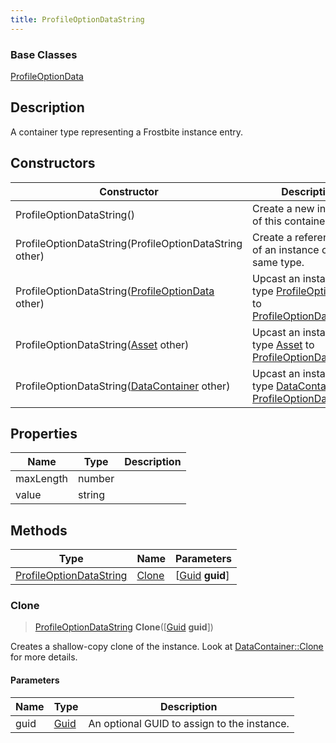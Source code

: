 ```yaml
---
title: ProfileOptionDataString
---
```

### Base Classes

[ProfileOptionData](ProfileOptionData)

## Description

A container type representing a Frostbite instance entry.

## Constructors

| Constructor                                                                        | Description                                                                                                                           |
| ---------------------------------------------------------------------------------- | ------------------------------------------------------------------------------------------------------------------------------------- |
| ProfileOptionDataString()                                                          | Create a new instance of this container type.                                                                                         |
| ProfileOptionDataString(ProfileOptionDataString other)                             | Create a reference copy of an instance of the same type.                                                                              |
| ProfileOptionDataString([ProfileOptionData](ProfileOptionData) other)              | Upcast an instance of type [ProfileOptionData](ProfileOptionData) to [ProfileOptionDataString](ProfileOptionDataString).              |
| ProfileOptionDataString([Asset](Asset) other)                                      | Upcast an instance of type [Asset](Asset) to [ProfileOptionDataString](ProfileOptionDataString).                                      |
| ProfileOptionDataString([DataContainer](/vext/ref/shared/class/datacontainer) other) | Upcast an instance of type [DataContainer](/vext/ref/shared/class/datacontainer) to [ProfileOptionDataString](ProfileOptionDataString). |

## Properties

| Name      | Type   | Description |
| --------- | ------ | ----------- |
| maxLength | number |             |
| value     | string |             |

## Methods

| Type                                               | Name            | Parameters                                     |
| -------------------------------------------------- | --------------- | ---------------------------------------------- |
| [ProfileOptionDataString](ProfileOptionDataString) | [Clone](#clone) | \[[Guid](/vext/ref/shared/class/guid) **guid**\] |

### Clone

> [ProfileOptionDataString](ProfileOptionDataString) **Clone**(\[[Guid](/vext/ref/shared/class/guid) **guid**\])

Creates a shallow-copy clone of the instance. Look at [DataContainer::Clone](/vext/ref/shared/class/datacontainer#clone) for more details.

#### Parameters

| Name | Type         | Description                                 |
| ---- | ------------ | ------------------------------------------- |
| guid | [Guid](Guid) | An optional GUID to assign to the instance. |
